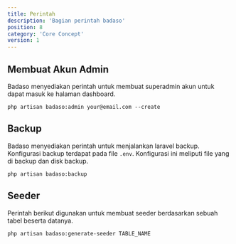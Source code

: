 ```yaml
---
title: Perintah
description: 'Bagian perintah badaso'
position: 8
category: 'Core Concept'
version: 1
---
```


## Membuat Akun Admin

Badaso menyediakan perintah untuk membuat superadmin akun untuk dapat masuk ke halaman dashboard.
```
php artisan badaso:admin your@email.com --create
```

## Backup

Badaso menyediakan perintah untuk menjalankan laravel backup. Konfigurasi backup terdapat pada file ```.env```. Konfigurasi ini meliputi file yang di backup dan disk backup.
```
php artisan badaso:backup
```

## Seeder

Perintah berikut digunakan untuk membuat seeder berdasarkan sebuah tabel beserta datanya.
```
php artisan badaso:generate-seeder TABLE_NAME
```